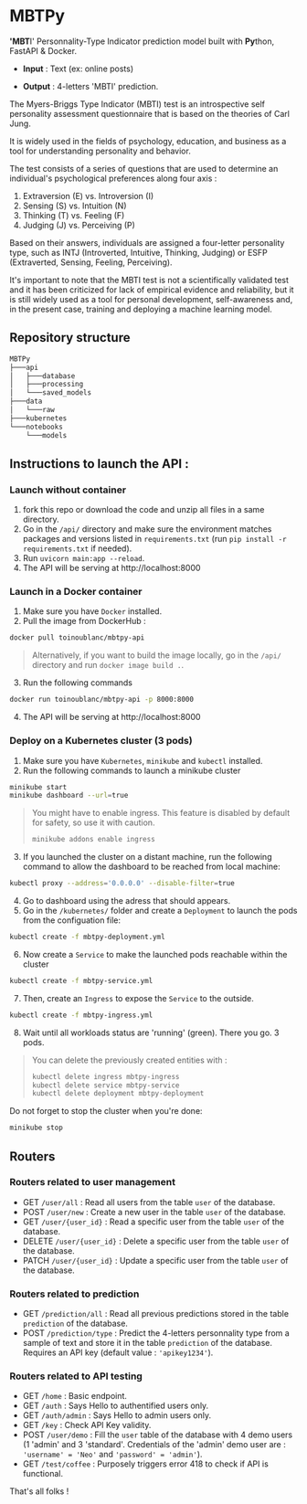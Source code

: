 # **MBTPy**

**'MBT**I' Personnality-Type Indicator prediction model built with **Py**thon, FastAPI & Docker.

* **Input** : Text (ex: online posts)

- **Output** : 4-letters 'MBTI'  prediction.

The Myers-Briggs Type Indicator (MBTI) test is an introspective self personality assessment questionnaire that is based on the theories of Carl Jung.

It is widely used in the fields of psychology, education, and business as a tool for understanding personality and behavior.

The test consists of a series of questions that are used to determine an individual's psychological preferences along four axis :

1. Extraversion (E) vs. Introversion (I)
2. Sensing (S) vs. Intuition (N)
3. Thinking (T) vs. Feeling (F)
4. Judging (J) vs. Perceiving (P)

Based on their answers, individuals are assigned a four-letter personality type, such as INTJ (Introverted, Intuitive, Thinking, Judging) or ESFP (Extraverted, Sensing, Feeling, Perceiving).

It's important to note that the MBTI test is not a scientifically validated test and it has been criticized for lack of empirical evidence and reliability, but it is still widely used as a tool for personal development, self-awareness and, in the present case, training and deploying a machine learning model.

## Repository structure

```bash
MBTPy
├───api
│   ├───database
│   ├───processing
│   └───saved_models
├───data
│   └───raw
├───kubernetes
└───notebooks
    └───models
```

## Instructions to launch the API :

### Launch without container

1. fork this repo or download the code and unzip all files in a same directory.
2. Go in the `/api/` directory and make sure the environment matches packages and versions listed in `requirements.txt` (run `pip install -r requirements.txt` if needed).
3. Run `uvicorn main:app --reload`.
4. The API will be serving at http://localhost:8000

### Launch in a Docker container

1. Make sure you have `Docker` installed.
2. Pull the image from DockerHub :

```bash
docker pull toinoublanc/mbtpy-api
```

> Alternatively, if you want to build the image locally, go in the `/api/` directory and run
> `docker image build .`.

3. Run the following commands

```bash
docker run toinoublanc/mbtpy-api -p 8000:8000 
```

4. The API will be serving at http://localhost:8000

### Deploy on a Kubernetes cluster (3 pods)

1. Make sure you have `Kubernetes`, `minikube` and `kubectl` installed.
2. Run the following commands to launch a minikube cluster

```bash
minikube start
minikube dashboard --url=true
```

> You might have to enable ingress. This feature is disabled by default for safety, so use it with caution.
>
> ```bash
> minikube addons enable ingress
> ```

3. If you launched the cluster on a distant machine, run the following command to allow the dashboard to be reached from local machine:

```bash
kubectl proxy --address='0.0.0.0' --disable-filter=true
```

4. Go to dashboard using the adress that should appears.
5. Go in the `/kubernetes/` folder and create a `Deployment` to launch the pods from the configuation file:

```bash
kubectl create -f mbtpy-deployment.yml
```

6. Now create a `Service` to make the launched pods reachable within the cluster

```bash
kubectl create -f mbtpy-service.yml
```

7. Then, create an `Ingress` to expose the `Service` to the outside.

```bash
kubectl create -f mbtpy-ingress.yml
```

8. Wait until all workloads status are 'running' (green). There you go. 3 pods.

> You can delete the previously created entities with :
>
> ```bash
> kubectl delete ingress mbtpy-ingress
> kubectl delete service mbtpy-service
> kubectl delete deployment mbtpy-deployment
> ```

Do not forget to stop the cluster when you're done:

```bash
minikube stop
```

## Routers

### Routers related to user management

- GET  `/user/all` : Read all users from the table `user` of the database.
- POST  `/user/new` : Create a new user in the table `user` of the database.
- GET `/user/{user_id}` : Read a specific user from the table `user` of the database.
- DELETE `/user/{user_id}` : Delete a specific user from the table `user` of the database.
- PATCH `/user/{user_id}` : Update a specific user from the table `user` of the database.

### Routers related to prediction

- GET `/prediction/all` : Read all previous predictions stored in the table `prediction` of the database.
- POST  `/prediction/type` : Predict the 4-letters personnality type from a sample of text and store it in the table `prediction` of the database. Requires an API key (default value : `'apikey1234'`).

### Routers related to API testing

- GET `/home` : Basic endpoint.
- GET `/auth` : Says Hello to authentified users only.
- GET `/auth/admin` : Says Hello to admin users only.
- GET `/key` : Check API Key validity.
- POST `/user/demo` : Fill the `user` table of the database with 4 demo users (1 'admin' and 3 'standard'. Credentials of the 'admin' demo user are :  `'username' = 'Neo'` and `'password' = 'admin'`).
- GET `/test/coffee` : Purposely triggers error 418 to check if API is functional.

That's all folks !
